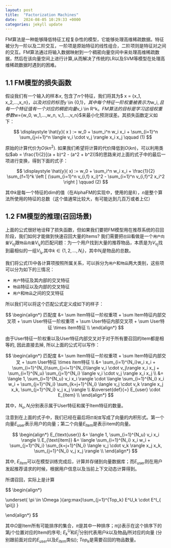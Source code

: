 ```yaml
---
layout: post
title:  "Factorization Machines"
date:   2024-08-05 10:29:33 +0000
categories: jekyll update
---
```


FM算法是一种能够降低特征工程复杂性的模型，它能够处理高维稀疏数据。特征被分为一阶以及二阶交互，一阶项是原始特征的线性组合，二阶项则是特征对之间的交互。FM算法通过将输入数据映射到一个稠密向量空间中来处理高维稀疏数据，然后在该向量空间上进行计算,从而解决了传统的LR以及SVM等模型在处理高维稀疏数据时遇到的困难。

## 1.1 FM模型的损失函数

假设我们有一个输入的样本$x$, 包含了$n$个特征，我们将其为$ x = \{x_1, x_2,...,x_n\}$，以及对应的标签$y \in \{0,1\}$，其中每个特征一阶权重被表示为$w_i$, 且每一个特征值有一个对应的稠密向量$v_i \in R^k$。FM算法的目标是学习这组权重参数$w=\{w_0, w_1,...,w_n, v_1,...,v_n\}$来最小化预测误差。其损失函数定义如下：

$$
\displaystyle \hat{y}( x ) := w_0 + \sum_i^n w_i x_i + \sum_{i=1}^n \sum_{j=i+1}^n \langle  v_i \cdot  v_j \rangle x_i x_j \qquad (1)
$$

原始的计算代价为$O(kn^2)$. 如果我们希望将计算的代价降低到$O(kn)$，可以利用类似$ab = \frac{1}{2}[(a + b)^2 - (a^2 + b^2)]$的思路来对上面的式子中的最后一项进行变换，得到下面的式子：

$$
\displaystyle \hat{y}( x) := w_0 + \sum_i^n w_i x_i  + \frac{1}{2} \sum_{f=1}^k \left [ (\sum_{i=1}^n v_{i,f} x_i)^2 - \sum_{i=1}^n v_{i,f}^2 x_i^2  \right ]  \qquad (2) 
$$

其中$k$是每一个特征的dim的值（在AlphaFM的实现中，使用的是8），$n$是整个算法所使用的特征的总数（这个值通常比较大，有可能达到几百万或者上亿）

## 1.2 FM模型的推理(召回场景)
上面的公式很好地诠释了损失函数，但如果我们要把FM模型用在推荐系统的召回阶段，我们如何才能做到快速召回大量的Items? 我们需要把`召回`看做是一个`用户向量`$V_{u_j}$跟`物品向量`$V_{i_k}$的匹配问题：为一个用户找到大量的推荐物品，本质是为$V_{u_j}$找到最相似的一组$V_{i_k}$,其中$k \in \{1,2,...,N_i\}$，其中$N_i$是物品的总数。


我们将公式$(1)$中各计算项按照所属关系，可以拆分为`用户`和`物品`两大类别，这些项可以分为如下的三情况：
* `用户`特征及其内部的交叉特征
* `物品`特征以及内部的交叉特征
* `用户`和`物品`之间的交叉特征

所以我们可以将这个匹配公式定义成如下的样子：

$$ \begin{align*} 
匹配度 &= \sum Item特征一阶权重项  + \sum Item特征内部交叉项 +  \sum User特征一阶权重项 + \sum User特征内部交叉项 + \sum User特征 \times item特征  \\
   \end{align*}
$$

由于User特征一阶权重以及User特征内部交叉对于对于所有要召回的item都是相等的, 因此直接去掉, 所以上面的公式可以写作：

$$
\begin{align*}
匹配度 &= \sum Item特征一阶权重项  + \sum Item特征内部交叉 + \sum User特征 \times item特征  \\
      &= \sum_{i=1}^{N_i}w_i x_i + \sum_{i=1}^{N_i}\sum_{j=i+1}^{N_i}\langle v_i  \cdot v_j\rangle x_i x_j  + \sum_{i=1}^{N_u} \sum_{j=1}^{N_i} \langle v_i \cdot v_j \rangle x_i x_j \\
      &= \langle 1, \sum_{i=1}^{N_u} v_i x_i \rangle \cdot \langle \sum_{i=1}^{N_i} x_i w_i  + \sum_{j=1}^{N_i} \sum_{k=j+1}^{N_i} \langle v_j \cdot v_k \rangle x_j x_k,   \sum_{j=1}^{N_i} v_j x_j \rangle  \\
      &\overset{def}{=} E_{user} \cdot E_{item} \\
\end{align*}
$$

其中，$N_u, N_i$分别表示属于User特征和属于Item特征的数量。

注意到在上面的式子中，我们已经在最后将`匹配度`写成了向量的内积形式。第一个向量$E_{\text{user}}$表示用户的向量；第二个向量$E_{\text{item}}$是表示item的向量。

$$
\begin{align*}
E_{\text{user}} &= \langle 1, \sum_{i=1}^{N_u} v_i x_i \rangle \\
E_{\text{item}} &= \langle \sum_{i=1}^{N_i} x_i w_i  + \sum_{j=1}^{N_i} \sum_{k=j+1}^{N_i} \langle v_j \cdot v_k \rangle x_j x_k,   \sum_{j=1}^{N_i} v_j x_j \rangle \\
\end{align*}
$$

其中, $E_{item}$可以在模型训练完成后，计算并存储到向量数据库；而$E_{\text{user}}$则在用户发起推荐请求的时候，根据用户信息以及当前上下文动态计算得到。

所谓召回，实际上是计算

$$
\begin{align*}

\underset{  \pi \in \Omega }{arg\:max}\sum_{j=1}^{Top_k} E^U_k \cdot E^I_{  \pi(j) }

\end{align*}
$$

其中$\Omega$是Item所有可能排序的集合，$\pi$是其中一种排序；$\pi(j)$表示在这个排序下的第$j$个位置对应的Item的序号; $E^U_k$和$E^I_j$分别代表用户$k$以及物品$j$所对应的向量 (分别跟前面对应的$E_{user}$以及$E_{item}$类似); $Top_k$是需要召回的物品数量。

